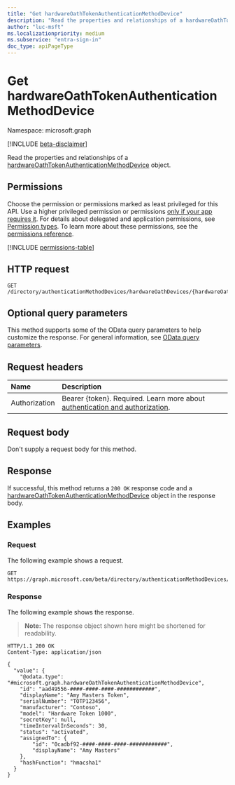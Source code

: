 ```yaml
---
title: "Get hardwareOathTokenAuthenticationMethodDevice"
description: "Read the properties and relationships of a hardwareOathTokenAuthenticationMethodDevice object."
author: "luc-msft"
ms.localizationpriority: medium
ms.subservice: "entra-sign-in"
doc_type: apiPageType
---
```


# Get hardwareOathTokenAuthenticationMethodDevice

Namespace: microsoft.graph

[!INCLUDE [beta-disclaimer](../../includes/beta-disclaimer.md)]

Read the properties and relationships of a [hardwareOathTokenAuthenticationMethodDevice](../resources/hardwareoathtokenauthenticationmethoddevice.md) object.

## Permissions

Choose the permission or permissions marked as least privileged for this API. Use a higher privileged permission or permissions [only if your app requires it](/graph/permissions-overview#best-practices-for-using-microsoft-graph-permissions). For details about delegated and application permissions, see [Permission types](/graph/permissions-overview#permission-types). To learn more about these permissions, see the [permissions reference](/graph/permissions-reference).

<!-- {
  "blockType": "permissions",
  "name": "hardwareoathtokenauthenticationmethoddevice-get-permissions"
}
-->
[!INCLUDE [permissions-table](../includes/permissions/hardwareoathtokenauthenticationmethoddevice-get-permissions.md)]

## HTTP request

<!-- {
  "blockType": "ignored"
}
-->
``` http
GET /directory/authenticationMethodDevices/hardwareOathDevices/{hardwareOathTokenAuthenticationMethodDeviceId}
```

## Optional query parameters

This method supports some of the OData query parameters to help customize the response. For general information, see [OData query parameters](/graph/query-parameters).

## Request headers

|Name|Description|
|:---|:---|
|Authorization|Bearer {token}. Required. Learn more about [authentication and authorization](/graph/auth/auth-concepts).|

## Request body

Don't supply a request body for this method.

## Response

If successful, this method returns a `200 OK` response code and a [hardwareOathTokenAuthenticationMethodDevice](../resources/hardwareoathtokenauthenticationmethoddevice.md) object in the response body.

## Examples

### Request

The following example shows a request.
<!-- {
  "blockType": "request",
  "name": "get_hardwareoathtokenauthenticationmethoddevice"
}
-->
``` http
GET https://graph.microsoft.com/beta/directory/authenticationMethodDevices/hardwareOathDevices/{hardwareOathTokenAuthenticationMethodDeviceId}
```


### Response

The following example shows the response.
>**Note:** The response object shown here might be shortened for readability.
<!-- {
  "blockType": "response",
  "truncated": true,
  "@odata.type": "microsoft.graph.hardwareOathTokenAuthenticationMethodDevice"
}
-->
``` http
HTTP/1.1 200 OK
Content-Type: application/json

{
  "value": {
    "@odata.type": "#microsoft.graph.hardwareOathTokenAuthenticationMethodDevice",
    "id": "aad49556-####-####-####-############",
    "displayName": "Amy Masters Token",
    "serialNumber": "TOTP123456",
    "manufacturer": "Contoso",
    "model": "Hardware Token 1000",
    "secretKey": null,
    "timeIntervalInSeconds": 30,
    "status": "activated",
    "assignedTo": {
        "id": "0cadbf92-####-####-####-############",
        "displayName": "Amy Masters"
    },
    "hashFunction": "hmacsha1"
  }
}
```

